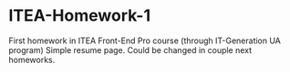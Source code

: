 # ITEA-Homework-1

First homework in ITEA Front-End Pro course (through IT-Generation UA program)
Simple resume page. Could be changed in couple next homeworks.

